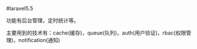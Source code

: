 #laravel5.5  

功能有后台管理，定时统计等。  
  
  
主要用到的技术有：cache(缓存)，queue(队列)，auth(用户验证)，rbac(权限管理)，notification(通知)